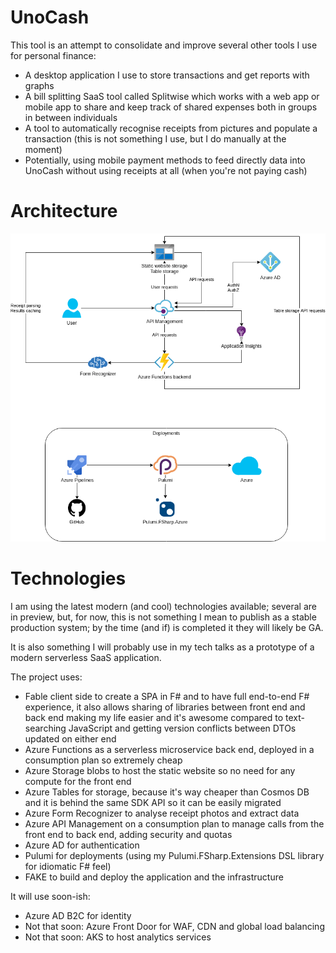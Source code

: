 # UnoCash

This tool is an attempt to consolidate and improve several other tools I use for personal finance:

* A desktop application I use to store transactions and get reports with graphs
* A bill splitting SaaS tool called Splitwise which works with a web app or mobile app to share and keep track of shared expenses both in groups in between individuals
* A tool to automatically recognise receipts from pictures and populate a transaction (this is not something I use, but I do manually at the moment)
* Potentially, using mobile payment methods to feed directly data into UnoCash without using receipts at all (when you're not paying cash)

# Architecture

![Outdated infrastructure diagram](https://github.com/UnoSD/UnoCash/raw/master/Architecture.png)

# Technologies

I am using the latest modern (and cool) technologies available; several are in preview, but, for now, this is not something I mean to publish as a stable production system; by the time (and if) is completed it they will likely be GA.

It is also something I will probably use in my tech talks as a prototype of a modern serverless SaaS application.

The project uses:

* Fable client side to create a SPA in F# and to have full end-to-end F# experience, it also allows sharing of libraries between front end and back end making my life easier and it's awesome compared to text-searching JavaScript and getting version conflicts between DTOs updated on either end
* Azure Functions as a serverless microservice back end, deployed in a consumption plan so extremely cheap
* Azure Storage blobs to host the static website so no need for any compute for the front end
* Azure Tables for storage, because it's way cheaper than Cosmos DB and it is behind the same SDK API so it can be easily migrated
* Azure Form Recognizer to analyse receipt photos and extract data
* Azure API Management on a consumption plan to manage calls from the front end to back end, adding security and quotas
* Azure AD for authentication
* Pulumi for deployments (using my Pulumi.FSharp.Extensions DSL library for idiomatic F# feel)
* FAKE to build and deploy the application and the infrastructure

It will use soon-ish:

* Azure AD B2C for identity
* Not that soon: Azure Front Door for WAF, CDN and global load balancing
* Not that soon: AKS to host analytics services